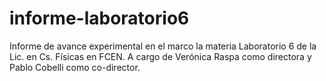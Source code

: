# informe-laboratorio6
Informe de avance experimental en el marco la materia Laboratorio 6 de la Lic. en Cs. Físicas en FCEN. A cargo de Verónica Raspa como directora y Pablo Cobelli como co-director.
